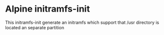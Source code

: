 # Alpine initramfs-init

This initramfs-init generate an initramfs which support that /usr directory is 
located an separate partition

